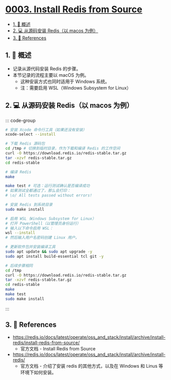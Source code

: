 # [0003. Install Redis from Source](https://github.com/tnotesjs/TNotes.redis/tree/main/notes/0003.%20Install%20Redis%20from%20Source)

<!-- region:toc -->

- [1. 📝 概述](#1--概述)
- [2. 💻 从源码安装 Redis（以 macos 为例）](#2--从源码安装-redis以-macos-为例)
- [3. 🔗 References](#3--references)

<!-- endregion:toc -->

## 1. 📝 概述

- 记录从源代码安装 Redis 的步骤。
- 本节记录的流程主要以 macOS 为例。
  - 这种安装方式也同时适用于 Windows 系统。
  - 注：需要启用 WSL（Windows Subsystem for Linux）

## 2. 💻 从源码安装 Redis（以 macos 为例）

::: code-group

```bash [macos]
# 安装 Xcode 命令行工具（如果还没有安装）
xcode-select --install

# 下载 Redis 源码包
cd /tmp # 切换到临时目录，作为下载和编译 Redis 的工作空间
curl -O https://download.redis.io/redis-stable.tar.gz
tar -xzvf redis-stable.tar.gz
cd redis-stable

# 编译 Redis
make

make test # 可选：运行测试确认是否编译成功
# 如果测试全都通过了，那么会打印：
# \o/ All tests passed without errors!

# 安装 Redis 到系统目录
sudo make install
```

```bash [windows]
# 启用 WSL（Windows Subsystem for Linux）
# 打开 PowerShell（以管理员身份运行）
# 输入以下命令启用 WSL：
wsl --install
# 然后输入用户名密码创建 Linux 用户。

# 更新软件包并安装编译工具
sudo apt update && sudo apt upgrade -y
sudo apt install build-essential tcl git -y

# 后续步骤相同
cd /tmp
curl -O https://download.redis.io/redis-stable.tar.gz
tar -xzvf redis-stable.tar.gz
cd redis-stable
make
make test
sudo make install
```

:::

## 3. 🔗 References

- https://redis.io/docs/latest/operate/oss_and_stack/install/archive/install-redis/install-redis-from-source/
  - 官方文档 - Install Redis from Source
- https://redis.io/docs/latest/operate/oss_and_stack/install/archive/install-redis/
  - 官方文档 - 介绍了安装 redis 的其他方式，以及在 Windows 和 Linus 等环境下如何安装。
